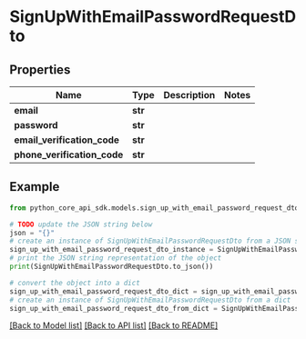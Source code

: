 # SignUpWithEmailPasswordRequestDto


## Properties

Name | Type | Description | Notes
------------ | ------------- | ------------- | -------------
**email** | **str** |  | 
**password** | **str** |  | 
**email_verification_code** | **str** |  | 
**phone_verification_code** | **str** |  | 

## Example

```python
from python_core_api_sdk.models.sign_up_with_email_password_request_dto import SignUpWithEmailPasswordRequestDto

# TODO update the JSON string below
json = "{}"
# create an instance of SignUpWithEmailPasswordRequestDto from a JSON string
sign_up_with_email_password_request_dto_instance = SignUpWithEmailPasswordRequestDto.from_json(json)
# print the JSON string representation of the object
print(SignUpWithEmailPasswordRequestDto.to_json())

# convert the object into a dict
sign_up_with_email_password_request_dto_dict = sign_up_with_email_password_request_dto_instance.to_dict()
# create an instance of SignUpWithEmailPasswordRequestDto from a dict
sign_up_with_email_password_request_dto_from_dict = SignUpWithEmailPasswordRequestDto.from_dict(sign_up_with_email_password_request_dto_dict)
```
[[Back to Model list]](../README.md#documentation-for-models) [[Back to API list]](../README.md#documentation-for-api-endpoints) [[Back to README]](../README.md)


